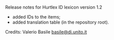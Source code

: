 Release notes for Hurtlex ID lexicon version 1.2
- added IDs to the items;
- added translation table (in the repository root).

Credits: Valerio Basile <basile@di.unito.it>

